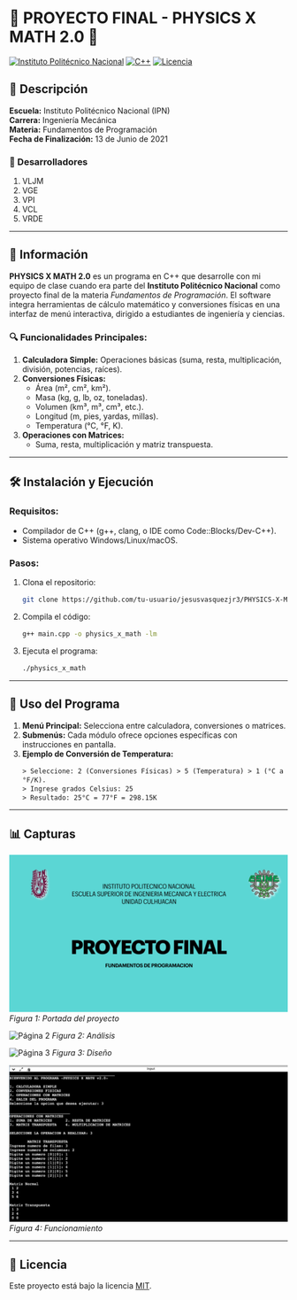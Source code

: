 # 🚀 PROYECTO FINAL - PHYSICS X MATH 2.0 🧮

[![Instituto Politécnico Nacional](https://img.shields.io/badge/IPN-E4405F?style=flat-square&logo=politecnico&logoColor=white)](https://www.ipn.mx/)
[![C++](https://img.shields.io/badge/C++-00599C?style=flat-square&logo=c%2B%2B&logoColor=white)](https://isocpp.org/)
[![Licencia](https://img.shields.io/badge/Licencia-MIT-blue.svg)](https://opensource.org/licenses/MIT)

## 📌 Descripción
**Escuela:** Instituto Politécnico Nacional (IPN)  
**Carrera:** Ingeniería Mecánica  
**Materia:** Fundamentos de Programación  
**Fecha de Finalización:** 13 de Junio de 2021  

### 👥 Desarrolladores
1. VLJM
2. VGE
3. VPI
4. VCL
5. VRDE

---

## 📝 Información
**PHYSICS X MATH 2.0** es un programa en C++ que desarrolle con mi equipo de clase cuando era parte del **Instituto Politécnico Nacional** como proyecto final de la materia *Fundamentos de Programación*. El software integra herramientas de cálculo matemático y conversiones físicas en una interfaz de menú interactiva, dirigido a estudiantes de ingeniería y ciencias.

### 🔍 Funcionalidades Principales:
1. **Calculadora Simple:** Operaciones básicas (suma, resta, multiplicación, división, potencias, raíces).  
2. **Conversiones Físicas:**  
   - Área (m², cm², km²).  
   - Masa (kg, g, lb, oz, toneladas).  
   - Volumen (km³, m³, cm³, etc.).  
   - Longitud (m, pies, yardas, millas).  
   - Temperatura (°C, °F, K).  
3. **Operaciones con Matrices:**  
   - Suma, resta, multiplicación y matriz transpuesta.  

---

## 🛠️ Instalación y Ejecución
### Requisitos:
- Compilador de C++ (g++, clang, o IDE como Code::Blocks/Dev-C++).  
- Sistema operativo Windows/Linux/macOS.  

### Pasos:
1. Clona el repositorio:
   ```bash
   git clone https://github.com/tu-usuario/jesusvasquezjr3/PHYSICS-X-MATH-2.0.git
   ```
2. Compila el código:
   ```bash
   g++ main.cpp -o physics_x_math -lm
   ```
3. Ejecuta el programa:
   ```bash
   ./physics_x_math
   ```
---

## 🎯 Uso del Programa
1. **Menú Principal:** Selecciona entre calculadora, conversiones o matrices.  
2. **Submenús:** Cada módulo ofrece opciones específicas con instrucciones en pantalla.  
3. **Ejemplo de Conversión de Temperatura:**  
   ```plaintext
   > Seleccione: 2 (Conversiones Físicas) > 5 (Temperatura) > 1 (°C a °F/K).
   > Ingrese grados Celsius: 25
   > Resultado: 25°C = 77°F = 298.15K
   ```

---

## 📊 Capturas

![Página 1](images/PROYECTO_FINAL_page-0001.jpg)
*Figura 1: Portada del proyecto*

![Página 2](images/PROYECTO_FINAL_page-0002.jpg)
*Figura 2: Análisis*

![Página 3](images/PROYECTO_FINAL_page-0003.jpg)
*Figura 3: Diseño*

![Página 21](images/PROYECTO_FINAL_page-0021.jpg)
*Figura 4: Funcionamiento*

---

## 📜 Licencia
Este proyecto está bajo la licencia [MIT](LICENSE).  

